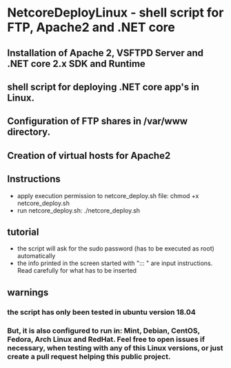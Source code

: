 # NetcoreDeployLinux - shell script for FTP, Apache2 and .NET core
## Installation of Apache 2, VSFTPD Server and .NET core 2.x SDK and Runtime
## shell script for deploying .NET core app's in Linux. 
## Configuration of FTP shares in /var/www directory.
## Creation of virtual hosts for Apache2

## Instructions

- apply execution permission to netcore_deploy.sh file: chmod +x netcore_deploy.sh
- run netcore_deploy.sh: ./netcore_deploy.sh

## tutorial

- the script will ask for the sudo password (has to be executed as root) automatically
- the info printed in the screen started with "::: " are input instructions. Read carefully for what has to be inserted

## warnings

### the script has only been tested in ubuntu version 18.04
### But, it is also configured to run in: Mint, Debian, CentOS, Fedora, Arch Linux and RedHat. Feel free to open issues if necessary, when testing with any of this Linux versions, or just create a pull request helping this public project.
